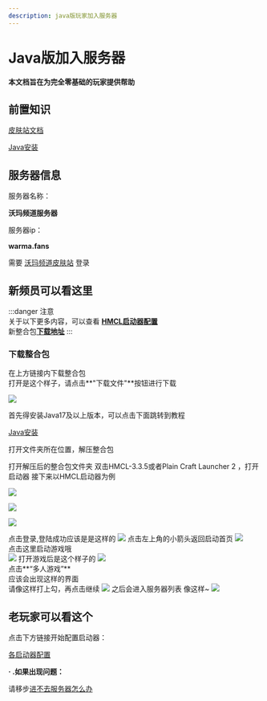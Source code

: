 ```yaml
---
description: java版玩家加入服务器
---
```


# Java版加入服务器
**本文档旨在为完全零基础的玩家提供帮助**

## 前置知识

[皮肤站文档](../../First/Readme/pi-fu-zhan-wen-dang)

[Java安装](../../First/Readme/java-an-zhuang-ji-shi-yong)


## 服务器信息

服务器名称：  

**沃玛频道服务器**  

服务器ip：  

**warma.fans**&#x20;  

需要 [沃玛频道皮肤站](https://skin.warma.fans) 登录  

## 新频员可以看这里
:::danger 注意  
关于以下更多内容，可以查看  **[HMCL启动器配置](../../LancherConfig/hmcl-qi-dong-qi)**  
新整合包[**下载地址**](https://www.123pan.com/s/QJxqVv-QFRcv.html)
:::

### 下载整合包

在上方链接内下载整合包  
打开是这个样子，请点击**"下载文件"**按钮进行下载  

![](../../assets/image%20(161).png)  

首先得安装Java17及以上版本，可以点击下面跳转到教程  

[Java安装](../../First/Readme/java-an-zhuang-ji-shi-yong)

打开文件夹所在位置，解压整合包  

打开解压后的整合包文件夹
双击HMCL-3.3.5或者Plain Craft Launcher 2 ，打开启动器
接下来以HMCL启动器为例

![](../../assets/image%20(162).png)  

![](../../assets/image%20(163).png)  

![](../../assets/image%20(164).png)  

点击登录,登陆成功应该是是这样的
![](../../assets/image%20(165).png)
点击左上角的小箭头返回启动首页
![](../../assets/image%20(60).png)    
点击这里启动游戏哦  
![](../../assets/image%20(166).png)
打开游戏后是这个样子的
![](../../assets/image%20(167).png)  
点击**“多人游戏”**  
应该会出现这样的界面  
请像这样打上勾，再点击继续
![](../../assets/image%20(168).png)
之后会进入服务器列表 像这样~
![](../../assets/image%20(169).png)
## 老玩家可以看这个

点击下方链接开始配置启动器：

[各启动器配置](../../LancherConfig/README.md)

**· .如果出现问题：**

请移步[进不去服务器怎么办](../../Q&A/jin-bu-qu-de-yuan-yin.md)